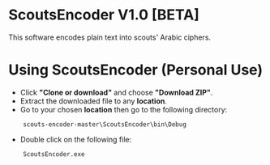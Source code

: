 # ScoutsEncoder V1.0 [BETA]
This software encodes plain text into scouts' Arabic ciphers.


# Using ScoutsEncoder (Personal Use)
- Click **"Clone or download"** and choose **"Download ZIP"**.
- Extract the downloaded file to any **location**.
- Go to your chosen **location** then go to the following directory:
```ShellSession
    scouts-encoder-master\ScoutsEncoder\bin\Debug
```
- Double click on the following file:
```ShellSession
    ScoutsEncoder.exe
```

